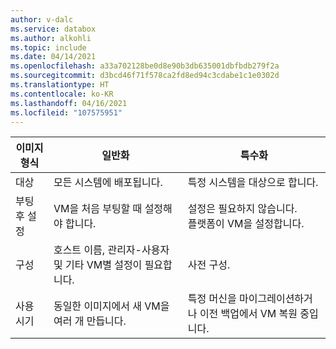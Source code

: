 ```yaml
---
author: v-dalc
ms.service: databox
ms.author: alkohli
ms.topic: include
ms.date: 04/14/2021
ms.openlocfilehash: a33a702128be0d8e90b3db635001dbfbdb279f2a
ms.sourcegitcommit: d3bcd46f71f578ca2fd8ed94c3cdabe1c1e0302d
ms.translationtype: HT
ms.contentlocale: ko-KR
ms.lasthandoff: 04/16/2021
ms.locfileid: "107575951"
---
```

|이미지 형식  |일반화  |특수화  |
|---------|---------|---------|
|대상     |모든 시스템에 배포됩니다.         | 특정 시스템을 대상으로 합니다.        |
|부팅 후 설정     | VM을 처음 부팅할 때 설정해야 합니다.          | 설정은 필요하지 않습니다. <br> 플랫폼이 VM을 설정합니다.        |
|구성     |호스트 이름, 관리자-사용자 및 기타 VM별 설정이 필요합니다.         |사전 구성.         |
|사용 시기     |동일한 이미지에서 새 VM을 여러 개 만듭니다.         |특정 머신을 마이그레이션하거나 이전 백업에서 VM 복원 중입니다.         |

